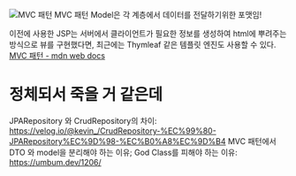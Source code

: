 ![MVC 패턴](https://miro.medium.com/v2/resize:fit:4800/format:webp/1*cmVGT_tv0z8XwaAoLqDndQ.png)
MVC 패턴
Model은 각 계층에서 데이터를 전달하기위한 포맷임!

이전에 사용한 JSP는 서버에서 클라이언트가 필요한 정보를 생성하여 html에 뿌려주는 방식으로 뷰를 구현했다면, 최근에는 Thymleaf 같은 템플릿 엔진도 사용할 수 있다.
[MVC 패턴 - mdn web docs](https://developer.mozilla.org/en-US/docs/Glossary/MVC)


# 정체되서 죽을 거 같은데

JPARepository 와 CrudRepository의 차이: https://velog.io/@kevin_/CrudRepository-%EC%99%80-JPARepository%EC%9D%98-%EC%B0%A8%EC%9D%B4
MVC 패턴에서 DTO 와 model을 분리해야 하는 이유; God Class를 피해야 하는 이유: https://umbum.dev/1206/

